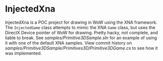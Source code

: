 # InjectedXna
InjectedXna is a POC project for drawing in WoW using the XNA framework. The `InjectedGame` class attempts to mimic the XNA `Game` class, but uses the DirectX Device pointer of WoW for drawing. 
Pretty hacky, not complete, and liable to break. 
See *samples/Primitive3DSample.sln* for an example of using it with one of the default XNA samples. 
View commit history on *samples/Primitive3DSample/Primitives3D/Primitive3DGame.cs* to see how it was implemented.
